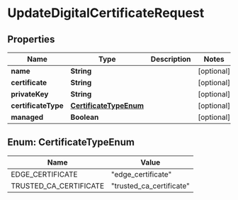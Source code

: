 

# UpdateDigitalCertificateRequest


## Properties

| Name | Type | Description | Notes |
|------------ | ------------- | ------------- | -------------|
|**name** | **String** |  |  [optional] |
|**certificate** | **String** |  |  [optional] |
|**privateKey** | **String** |  |  [optional] |
|**certificateType** | [**CertificateTypeEnum**](#CertificateTypeEnum) |  |  [optional] |
|**managed** | **Boolean** |  |  [optional] |



## Enum: CertificateTypeEnum

| Name | Value |
|---- | -----|
| EDGE_CERTIFICATE | &quot;edge_certificate&quot; |
| TRUSTED_CA_CERTIFICATE | &quot;trusted_ca_certificate&quot; |



